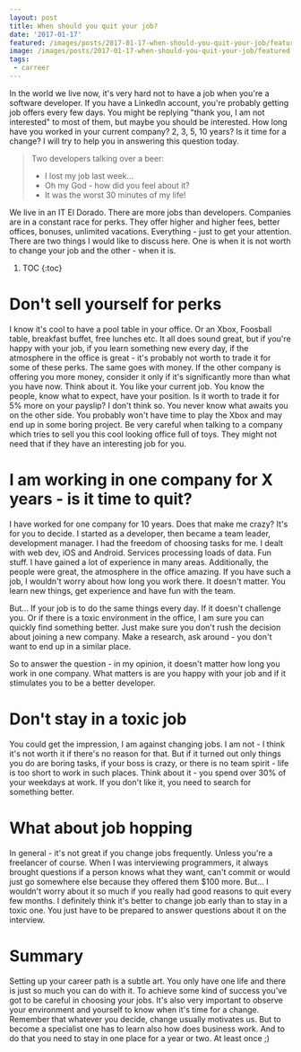 ```yaml
---
layout: post
title: When should you quit your job?
date: '2017-01-17'
featured: /images/posts/2017-01-17-when-should-you-quit-your-job/featured.jpg
image: /images/posts/2017-01-17-when-should-you-quit-your-job/featured.jpg
tags: 
 - carreer
---
```

In the world we live now, it's very hard not to have a job when you're a software developer. If you have a LinkedIn account, you're probably getting job offers every few days. You might be replying "thank you, I am not interested" to most of them, but maybe you should be interested. How long have you worked in your current company? 2, 3, 5, 10 years? Is it time for a change? I will try to help you in answering this question today. 

> Two developers talking over a beer:  
>  - I lost my job last week...  
>  - Oh my God - how did you feel about it?  
>  - It was the worst 30 minutes of my life! 

We live in an IT El Dorado. There are more jobs than developers. Companies are in a constant race for perks. They offer higher and higher fees, better offices, bonuses, unlimited vacations. Everything - just to get your attention. There are two things I would like to discuss here. One is when it is not worth to change your job and the other - when it is. 

1. TOC
{:toc}

# Don't sell yourself for perks 
I know it's cool to have a pool table in your office. Or an Xbox, Foosball table, breakfast buffet, free lunches etc. It all does sound great, but if you're happy with your job, if you learn something new every day, if the atmosphere in the office is great - it's probably not worth to trade it for some of these perks. The same goes with money. If the other company is offering you more money, consider it only if it's significantly more than what you have now. Think about it. You like your current job. You know the people, know what to expect, have your position. Is it worth to trade it for 5% more on your payslip? I don't think so. You never know what awaits you on the other side. You probably won't have time to play the Xbox and may end up in some boring project. Be very careful when talking to a company which tries to sell you this cool looking office full of toys. They might not need that if they have an interesting job for you. 

# I am working in one company for X years - is it time to quit? 
I have worked for one company for 10 years. Does that make me crazy? It's for you to decide. I started as a developer, then became a team leader, development manager. I had the freedom of choosing tasks for me. I dealt with web dev, iOS and Android. Services processing loads of data. Fun stuff. I have gained a lot of experience in many areas. Additionally, the people were great, the atmosphere in the office amazing. If you have such a job, I wouldn't worry about how long you work there. It doesn't matter. You learn new things, get experience and have fun with the team. 

But... If your job is to do the same things every day. If it doesn't challenge you. Or if there is a toxic environment in the office, I am sure you can quickly find something better. Just make sure you don't rush the decision about joining a new company. Make a research, ask around - you don't want to end up in a similar place. 

So to answer the question - in my opinion, it doesn't matter how long you work in one company. What matters is are you happy with your job and if it stimulates you to be a better developer. 

# Don't stay in a toxic job
You could get the impression, I am against changing jobs. I am not - I think it's not worth it if there's no reason for that. But if it turned out only things you do are boring tasks, if your boss is crazy, or there is no team spirit - life is too short to work in such places. Think about it - you spend over 30% of your weekdays at work. If you don't like it, you need to search for something better. 

# What about job hopping
In general - it's not great if you change jobs frequently. Unless you're a freelancer of course. When I was interviewing programmers, it always brought questions if a person knows what they want, can't commit or would just go somewhere else because they offered them $100 more. 
But... I wouldn't worry about it so much if you really had good reasons to quit every few months. I definitely think it's better to change job early than to stay in a toxic one. You just have to be prepared to answer questions about it on the interview. 

# Summary
Setting up your career path is a subtle art. You only have one life and there is just so much you can do with it. To achieve some kind of success you've got to be careful in choosing your jobs. It's also very important to observe your environment and yourself to know when it's time for a change. Remember that whatever you decide, change usually motivates us. But to become a specialist one has to learn also how does business work. And to do that you need to stay in one place for a year or two. At least once ;)  